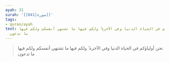 ```yaml
---
ayah: 31
surah: '[[041|سورة]]'
tags:
- quran/ayah
text: نحن أولياؤكم في الحياة الدنيا وفي الآخرة ۖ ولكم فيها ما تشتهي أنفسكم ولكم فيها
  ما تدعون
---
```

> نحن أولياؤكم في الحياة الدنيا وفي الآخرة ۖ ولكم فيها ما تشتهي أنفسكم ولكم فيها ما تدعون
